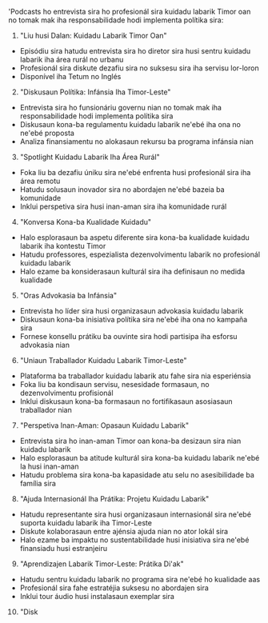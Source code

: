 'Podcasts ho entrevista sira ho profesionál sira kuidadu labarik Timor oan no tomak mak iha responsabilidade hodi implementa polítika sira:

1. "Liu husi Dalan: Kuidadu Labarik Timor Oan"
- Episódiu sira hatudu entrevista sira ho diretor sira husi sentru kuidadu labarik iha área rurál no urbanu
- Profesionál sira diskute dezafiu sira no suksesu sira iha servisu lor-loron
- Disponível iha Tetum no Inglés

2. "Diskusaun Polítika: Infánsia Iha Timor-Leste"
- Entrevista sira ho funsionáriu governu nian no tomak mak iha responsabilidade hodi implementa polítika sira
- Diskusaun kona-ba regulamentu kuidadu labarik ne'ebé iha ona no ne'ebé proposta
- Analiza finansiamentu no alokasaun rekursu ba programa infánsia nian

3. "Spotlight Kuidadu Labarik Iha Área Rurál"
- Foka liu ba dezafiu úniku sira ne'ebé enfrenta husi profesionál sira iha área remotu
- Hatudu solusaun inovador sira no abordajen ne'ebé bazeia ba komunidade
- Inklui perspetiva sira husi inan-aman sira iha komunidade rurál

4. "Konversa Kona-ba Kualidade Kuidadu"
- Halo esplorasaun ba aspetu diferente sira kona-ba kualidade kuidadu labarik iha kontestu Timor
- Hatudu professores, espezialista dezenvolvimentu labarik no profesionál kuidadu labarik
- Halo ezame ba konsiderasaun kulturál sira iha definisaun no medida kualidade

5. "Oras Advokasia ba Infánsia"
- Entrevista ho líder sira husi organizasaun advokasia kuidadu labarik
- Diskusaun kona-ba inisiativa polítika sira ne'ebé iha ona no kampaña sira
- Fornese konsellu prátiku ba ouvinte sira hodi partisipa iha esforsu advokasia nian

6. "Uniaun Traballador Kuidadu Labarik Timor-Leste"
- Plataforma ba traballador kuidadu labarik atu fahe sira nia esperiénsia
- Foka liu ba kondisaun servisu, nesesidade formasaun, no dezenvolvimentu profisionál
- Inklui diskusaun kona-ba formasaun no fortifikasaun asosiasaun traballador nian

7. "Perspetiva Inan-Aman: Opasaun Kuidadu Labarik"
- Entrevista sira ho inan-aman Timor oan kona-ba desizaun sira nian kuidadu labarik
- Halo esplorasaun ba atitude kulturál sira kona-ba kuidadu labarik ne'ebé la husi inan-aman
- Hatudu problema sira kona-ba kapasidade atu selu no asesibilidade ba família sira

8. "Ajuda Internasionál Iha Prátika: Projetu Kuidadu Labarik"
- Hatudu representante sira husi organizasaun internasionál sira ne'ebé suporta kuidadu labarik iha Timor-Leste
- Diskute kolaborasaun entre ajénsia ajuda nian no ator lokál sira
- Halo ezame ba impaktu no sustentabilidade husi inisiativa sira ne'ebé finansiadu husi estranjeiru

9. "Aprendizajen Labarik Timor-Leste: Prátika Di'ak"
- Hatudu sentru kuidadu labarik no programa sira ne'ebé ho kualidade aas
- Profesionál sira fahe estratéjia suksesu no abordajen sira
- Inklui tour áudio husi instalasaun exemplar sira

10. "Disk